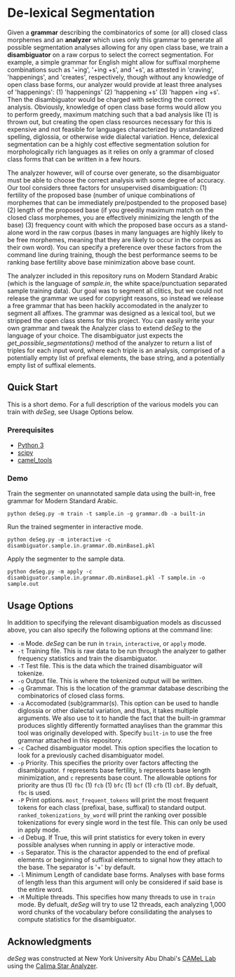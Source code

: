 # De-lexical Segmentation

Given a **grammar** describing the combinatorics of some (or all) closed class morphemes and an **analyzer** which uses only this grammar to generate all possible segmentation analyses allowing for any open class base, we train a **disambiguator** on a raw corpus to select the correct segmentation. For example, a simple grammar for English might allow for suffixal morpheme combinations such as '+ing', '+ing +s', and '+s', as attested in 'craving', 'happenings', and 'creates', respectively, though without any knowledge of open class base forms, our analyzer would provide at least three analyses of 'happenings': (1) 'happenings' (2) 'happening +s' (3) 'happen +ing +s'. Then the disambiguator would be charged with selecting the correct analysis. Obviously, knowledge of open class base forms would allow you to perform greedy, maximum matching such that a bad analysis like (1) is thrown out, but creating the open class resources necessary for this is expensive and not feasible for languages characterized by unstandardized spelling, diglossia, or otherwise wide dialectal variation. Hence, delexical segmentation can be a highly cost effective segmentation solution for morphologically rich languages as it relies on only a grammar of closed class forms that can be written in a few hours.

The analyzer however, will of course over generate, so the disambiguator must be able to choose the correct analysis with some degree of accuracy. Our tool considers three factors for unsupervised disambiguation: (1) fertility of the proposed base (number of unique combinations of morphemes that can be immediately pre/postpended to the proposed base) (2) length of the proposed base (if you greedily maximum match on the closed class morphemes, you are effectively minimizing the length of the base) (3) frequency count with which the proposed base occurs as a stand-alone word in the raw corpus (bases in many languages are highly likely to be free morphemes, meaning that they are likely to occur in the corpus as their own word). You can specify a preference over these factors from the command line during training, though the best performance seems to be ranking base fertility above base minimization above base count.

The analyzer included in this repository runs on Modern Standard Arabic (which is the language of *sample.in*, the white space/punctuation separated sample training data). Our goal was to segment all clitics, but we could not release the grammar we used for copyright reasons, so instead we release a free grammar that has been hackily accomodated in the analyzer to segment all affixes. The grammar was designed as a lexical tool, but we stripped the open class stems for this project. You can easily write your own grammar and tweak the Analyzer class to extend *deSeg* to the language of your choice. The disambiguator just expects the *get_possible_segmentations()* method of the analyzer to return a list of triples for each input word, where each triple is an analysis, comprised of a potentially empty list of prefixal elements, the base string, and a potentially empty list of suffixal elements.


## Quick Start

This is a short demo. For a full description of the various models you can train with *deSeg*, see Usage Options below.

### Prerequisites

* [Python 3](https://www.python.org/downloads/)
* [scipy](https://www.scipy.org)
* [camel_tools](https://camel-tools.readthedocs.io/en/latest/)

### Demo

Train the segmenter on unannotated sample data using the built-in, free grammar for Modern Standard Arabic.

```python deSeg.py -m train -t sample.in -g grammar.db -a built-in```

Run the trained segmenter in interactive mode.

```python deSeg.py -m interactive -c  disambiguator.sample.in.grammar.db.minBase1.pkl```

Apply the segmenter to the sample data.

```python deSeg.py -m apply -c disambiguator.sample.in.grammar.db.minBase1.pkl -T sample.in -o sample.out```

## Usage Options

In addition to specifying the relevant disambiguation models as discussed above, you can also specify the following options at the command line:

* ```-m``` Mode. *deSeg* can be run in ```train```, ```interactive```, or ```apply``` mode.
* ```-t``` Training file. This is raw data to be run through the analyzer to gather frequency statistics and train the disambiguator.
* ```-T``` Test file. This is the data which the trained disambiguator will tokenize.
* ```-o``` Output file. This is where the tokenized output will be written.
* ```-g``` Grammar. This is the location of the grammar database describing the combinatorics of closed class forms.
* ```-a``` Accomodated (sub)grammar(s). This option can be used to handle diglossia or other dialectal variation, and thus, it takes multiple arguments. We also use to it to handle the fact that the built-in grammar produces slightly differently formatted anaylises than the grammar this tool was originally developed with. Specify ```built-in``` to use the free grammar attached in this repository.
* ```-c``` Cached disambiguator model. This option specifies the location to look for a previously cached disambiguator model.
* ```-p``` Priority. This specifies the priority over factors affecting the disambiguator. ```f``` represents base fertility, ```b``` represents base length minimization, and ```c``` represents base count. The allowable options for priority are thus (1) ```fbc``` (1) ```fcb``` (1) ```bfc``` (1) ```bcf``` (1) ```cfb``` (1) ```cbf```. By defualt, ```fbc``` is used.
* ```-P``` Print options. ```most_frequent_tokens``` will print the most frequent tokens for each class (prefixal, base, suffixal) to standard output. ```ranked_tokenizations_by_word``` will print the ranking over possible tokenizations for every single word in the test file. This can only be used in apply mode.
* ```-d``` Debug. If True, this will print statistics for every token in every possible analyses when running in apply or interactive mode.
* ```-s``` Separator. This is the charactor appended to the end of prefixal elements or beginning of suffixal elements to signal how they attach to the base. The separator is '+' by default.
* ```-l``` Minimum Length of candidate base forms. Analyses with base forms of length less than this argument will only be considered if said base is the entire word.
* ```-M``` Multiple threads. This specifies how many threads to use in ```train``` mode. By defualt, *deSeg* will try to use 12 threads, each analyzing 1,000 word chunks of the vocabulary before consilidating the analyses to compute statistics for the disambiguator.

## Acknowledgments

*deSeg* was constructed at New York University Abu Dhabi's [CAMeL Lab](https://nyuad.nyu.edu/en/research/centers-labs-and-projects/computational-approaches-to-modeling-language-lab.html) using the [Calima Star Analyzer](https://calimastar.abudhabi.nyu.edu/#/analyzer).
